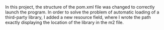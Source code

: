 In this project, the structure of the pom.xml file was changed to correctly launch the program.
In order to solve the problem of automatic loading of a third-party library, I added a new resource field, where I wrote the path exactly displaying the location of the library in the m2 file.
